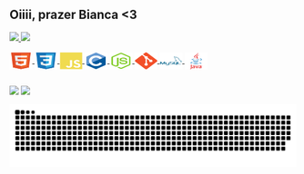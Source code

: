 ## Oiiii, prazer Bianca <3

 <div>
  <a href="https://github.com/bianca-code">
  <img height="180em" src="https://github-readme-stats.vercel.app/api?username=bianca-faria&show_icons=true&theme=dracula&include_all_commits=true&count_private=true"/>
  <img height="180em" src="https://github-readme-stats.vercel.app/api/top-langs/?username=bianca-faria&layout=compact&langs_count=16&theme=dracula"/>
<div>
<div style="display: inline_block"><br>
 <img align="center" alt="bianca-HTML" height="30" width="40" src="https://raw.githubusercontent.com/devicons/devicon/master/icons/html5/html5-original.svg">
 <img align="center" alt="bianca-CSS" height="30" width="40" src="https://raw.githubusercontent.com/devicons/devicon/master/icons/css3/css3-original.svg">
 <img align="center" alt="bianca-Js" height="30" width="40" src="https://raw.githubusercontent.com/devicons/devicon/master/icons/javascript/javascript-plain.svg">
 <img align="center" alt="bianca-C" height="30" width="40" src="https://raw.githubusercontent.com/devicons/devicon/master/icons/c/c-original.svg">
 <img align="center" alt="bianca-Nodejs" height="30" width="40" src="https://raw.githubusercontent.com/devicons/devicon/master/icons/nodejs/nodejs-original.svg">
 <img align="center" alt="bianca-Git" height="30" width="40" src="https://raw.githubusercontent.com/devicons/devicon/master/icons/git/git-original.svg">
 <img align="center" alt="bianca-Mysql" height="30" width="40" src="https://github.com/devicons/devicon/blob/master/icons/mysql/mysql-plain-wordmark.svg">
 <img align="center" alt="bianca-Java" height="30" width="40" src="https://github.com/devicons/devicon/blob/master/icons/java/java-original-wordmark.svg">
  
 
</div>
  
  ##
 
<div> 
  <a href = "mailto: biancadefaria133@gmail.com"><img src="https://img.shields.io/badge/Gmail-D14836?style=for-the-badge&logo=gmail&logoColor=white" target="_blank"></a>
  <a href="http://linkedin.com/in/biancadefaria" target="_blank"><img src="https://img.shields.io/badge/-LinkedIn-%230077B5?style=for-the-badge&logo=linkedin&logoColor=white" target="_blank"></a> 
 
![github contribution grid snake animation](https://raw.githubusercontent.com/platane/platane/output/github-contribution-grid-snake.svg)
 
</div>
